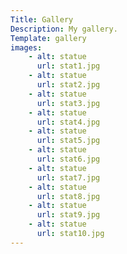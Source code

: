 ```yaml
---
Title: Gallery
Description: My gallery.
Template: gallery
images:
    - alt: statue
      url: stat1.jpg
    - alt: statue
      url: stat2.jpg
    - alt: statue
      url: stat3.jpg
    - alt: statue
      url: stat4.jpg
    - alt: statue
      url: stat5.jpg
    - alt: statue
      url: stat6.jpg
    - alt: statue
      url: stat7.jpg
    - alt: statue
      url: stat8.jpg
    - alt: statue
      url: stat9.jpg
    - alt: statue
      url: stat10.jpg
---
```

